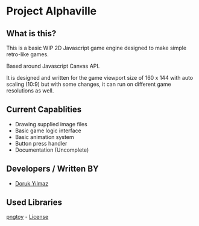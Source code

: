 # Project Alphaville
## What is this?
This is a basic WIP 2D Javascript game engine designed to make simple retro-like games.

Based around Javascript Canvas API.

It is designed and written for the game viewport size of 160 x 144 with auto scaling (10:9) but with some changes, it can run on different game resolutions as well.

## Current Capablities
- Drawing supplied image files 
- Basic game logic interface
- Basic animation system
- Button press handler
- Documentation (Uncomplete)

## Developers / Written BY
- [Doruk Yılmaz](https://twitter.com/doruksega)

## Used Libraries
[pngtoy](https://github.com/xgds/pngtoy) - [License](https://creativecommons.org/licenses/by-nc-sa/4.0/)
